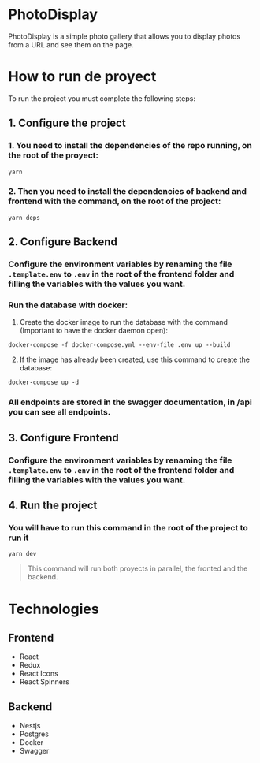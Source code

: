 # PhotoDisplay

PhotoDisplay is a simple photo gallery that allows you to display photos from a URL and see them on the page.

# How to run de proyect

To run the project you must complete the following steps:

## 1. Configure the project

### 1. You need to install the dependencies of the repo running, on the root of the proyect:

```
yarn
```

### 2. Then you need to install the dependencies of backend and frontend with the command, on the root of the project:

```
yarn deps
```

## 2. Configure Backend

### Configure the environment variables by renaming the file `.template.env` to `.env` in the root of the frontend folder and filling the variables with the values you want.

### Run the database with docker:

1. Create the docker image to run the database with the command (Important to have the docker daemon open):

```
docker-compose -f docker-compose.yml --env-file .env up --build
```

2. If the image has already been created, use this command to create the database:

```
docker-compose up -d
```

### All endpoints are stored in the swagger documentation, in /api you can see all endpoints.

## 3. Configure Frontend

### Configure the environment variables by renaming the file `.template.env` to `.env` in the root of the frontend folder and filling the variables with the values you want.

## 4. Run the project

### You will have to run this command in the root of the project to run it

```
yarn dev
```

> This command will run both proyects in parallel, the fronted and the backend.

# Technologies

## Frontend

- React
- Redux
- React Icons
- React Spinners

## Backend

- Nestjs
- Postgres
- Docker
- Swagger
